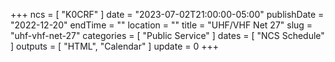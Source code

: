 +++
ncs = [ "K0CRF" ]
date = "2023-07-02T21:00:00-05:00"
publishDate = "2022-12-20"
endTime = ""
location = ""
title = "UHF/VHF Net 27"
slug = "uhf-vhf-net-27"
categories = [ "Public Service" ]
dates = [ "NCS Schedule" ]
outputs = [ "HTML", "Calendar" ]
update = 0
+++
